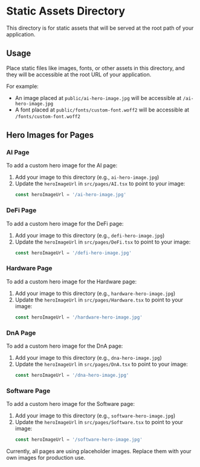 # Static Assets Directory

This directory is for static assets that will be served at the root path of your application.

## Usage

Place static files like images, fonts, or other assets in this directory, and they will be accessible at the root URL of your application.

For example:
- An image placed at `public/ai-hero-image.jpg` will be accessible at `/ai-hero-image.jpg`
- A font placed at `public/fonts/custom-font.woff2` will be accessible at `/fonts/custom-font.woff2`

## Hero Images for Pages

### AI Page
To add a custom hero image for the AI page:
1. Add your image to this directory (e.g., `ai-hero-image.jpg`)
2. Update the `heroImageUrl` in `src/pages/AI.tsx` to point to your image:
   ```typescript
   const heroImageUrl = '/ai-hero-image.jpg'
   ```

### DeFi Page
To add a custom hero image for the DeFi page:
1. Add your image to this directory (e.g., `defi-hero-image.jpg`)
2. Update the `heroImageUrl` in `src/pages/DeFi.tsx` to point to your image:
   ```typescript
   const heroImageUrl = '/defi-hero-image.jpg'
   ```

### Hardware Page
To add a custom hero image for the Hardware page:
1. Add your image to this directory (e.g., `hardware-hero-image.jpg`)
2. Update the `heroImageUrl` in `src/pages/Hardware.tsx` to point to your image:
   ```typescript
   const heroImageUrl = '/hardware-hero-image.jpg'
   ```

### DnA Page
To add a custom hero image for the DnA page:
1. Add your image to this directory (e.g., `dna-hero-image.jpg`)
2. Update the `heroImageUrl` in `src/pages/DnA.tsx` to point to your image:
   ```typescript
   const heroImageUrl = '/dna-hero-image.jpg'
   ```

### Software Page
To add a custom hero image for the Software page:
1. Add your image to this directory (e.g., `software-hero-image.jpg`)
2. Update the `heroImageUrl` in `src/pages/Software.tsx` to point to your image:
   ```typescript
   const heroImageUrl = '/software-hero-image.jpg'
   ```

Currently, all pages are using placeholder images. Replace them with your own images for production use.
